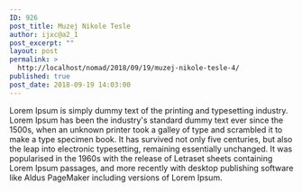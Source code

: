 ```yaml
---
ID: 926
post_title: Muzej Nikole Tesle
author: ijxc@a2_1
post_excerpt: ""
layout: post
permalink: >
  http://localhost/nomad/2018/09/19/muzej-nikole-tesle-4/
published: true
post_date: 2018-09-19 14:03:00
---
```

Lorem Ipsum is simply dummy text of the printing and typesetting industry. Lorem Ipsum has been the industry's standard dummy text ever since the 1500s, when an unknown printer took a galley of type and scrambled it to make a type specimen book. It has survived not only five centuries, but also the leap into electronic typesetting, remaining essentially unchanged. It was popularised in the 1960s with the release of Letraset sheets containing Lorem Ipsum passages, and more recently with desktop publishing software like Aldus PageMaker including versions of Lorem Ipsum.